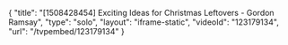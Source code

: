 {
    "title": "[1508428454] Exciting Ideas for Christmas Leftovers - Gordon Ramsay",
    "type": "solo",
    "layout": "iframe-static",
    "videoId": "123179134",
    "url": "\/tvpembed\/123179134"
}